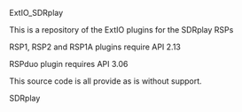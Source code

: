 ExtIO_SDRplay

This is a repository of the ExtIO plugins for the SDRplay RSPs

RSP1, RSP2 and RSP1A plugins require API 2.13

RSPduo plugin requires API 3.06

This source code is all provide as is without support.

SDRplay
